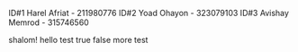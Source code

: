 ID#1 Harel Afriat - 211980776
ID#2 Yoad Ohayon - 323079103
ID#3 Avishay Memrod - 315746560


shalom!
hello
test
true
false
more test
